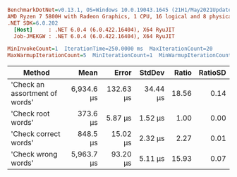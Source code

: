 ``` ini

BenchmarkDotNet=v0.13.1, OS=Windows 10.0.19043.1645 (21H1/May2021Update)
AMD Ryzen 7 5800H with Radeon Graphics, 1 CPU, 16 logical and 8 physical cores
.NET SDK=6.0.202
  [Host]     : .NET 6.0.4 (6.0.422.16404), X64 RyuJIT
  Job-JMEKGW : .NET 6.0.4 (6.0.422.16404), X64 RyuJIT

MinInvokeCount=1  IterationTime=250.0000 ms  MaxIterationCount=20  
MaxWarmupIterationCount=5  MinIterationCount=1  MinWarmupIterationCount=1  

```
|                         Method |       Mean |     Error |   StdDev | Ratio | RatioSD |
|------------------------------- |-----------:|----------:|---------:|------:|--------:|
| &#39;Check an assortment of words&#39; | 6,934.6 μs | 132.63 μs | 34.44 μs | 18.56 |    0.14 |
|             &#39;Check root words&#39; |   373.6 μs |   5.87 μs |  1.52 μs |  1.00 |    0.00 |
|          &#39;Check correct words&#39; |   848.5 μs |  15.02 μs |  2.32 μs |  2.27 |    0.01 |
|            &#39;Check wrong words&#39; | 5,963.7 μs |  93.20 μs |  5.11 μs | 15.93 |    0.07 |
